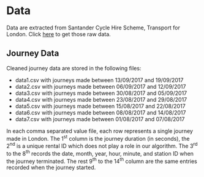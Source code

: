 # Data
Data are extracted from Santander Cycle Hire Scheme, Transport for London. Click [here](http://cycling.data.tfl.gov.uk/) to get those raw data.
## Journey Data
Cleaned journey data are stored in the following files:
* data1.csv with journeys made between 13/09/2017 and 19/09/2017
* data2.csv with journeys made between 06/09/2017 and 12/09/2017
* data3.csv with journeys made between 30/08/2017 and 05/09/2017
* data4.csv with journeys made between 23/08/2017 and 29/08/2017
* data5.csv with journeys made between 15/08/2017 and 22/08/2017
* data6.csv with journeys made between 08/08/2017 and 14/08/2017
* data7.csv with journeys made between 01/08/2017 and 07/08/2017

In each comma separated value file, each row represents a single journey made in London. The 1<sup>st</sup> column is the journey duration (in seconds), the 2<sup>nd</sup> is a unique rental ID which does not play a role in our algorithm. The 3<sup>rd</sup> to the 8<sup>th</sup> records the date, month, year, hour, minute, and station ID when the journey terminated. The rest 9<sup>th</sup> to the 14<sup>th</sup> column are the same entries recorded when the journey started.
